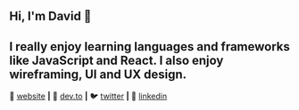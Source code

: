 ## Hi, I'm David 👋

## I really enjoy learning languages and frameworks like JavaScript and React. I also enjoy wireframing, UI and UX design.

🏡 [website][website] **|** 
🏡 [dev.to] **|** 
🐦 [twitter][twitter] **|** 
👔 [linkedin][linkedin]

[website]: https://davidkhem.com
[dev.to]: https://dev.to/dsk978
[twitter]: https://twitter.com/dkhem
[linkedin]: https://linkedin.com/in/davidkhem1
